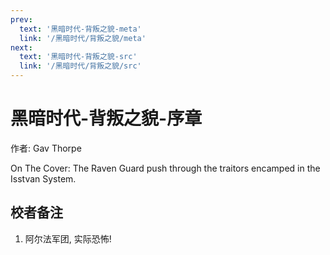 ```yaml
---
prev:
  text: '黑暗时代-背叛之貌-meta'
  link: '/黑暗时代/背叛之貌/meta'
next:
  text: '黑暗时代-背叛之貌-src'
  link: '/黑暗时代/背叛之貌/src'
---
```


# 黑暗时代-背叛之貌-序章

作者: Gav Thorpe

On The Cover: The Raven Guard push through the traitors encamped in the Isstvan System.

## 校者备注

1. 阿尔法军团, 实际恐怖!
